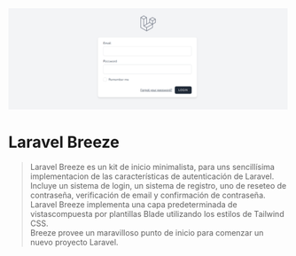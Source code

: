 <img src="imagenes/breeze.png">

# Laravel Breeze

> Laravel Breeze es un kit de inicio minimalista, para uns sencillísima implementacion de las características de autenticación de Laravel.   
> Incluye un sistema de login, un sistema de registro, uno de reseteo de contraseña, verificación de email y confirmación de contraseña.
> Laravel Breeze implementa una capa predeterminada de vistascompuesta por plantillas Blade utilizando los estilos de Tailwind CSS.   
> Breeze provee un maravilloso punto de inicio para comenzar un nuevo proyecto Laravel.


